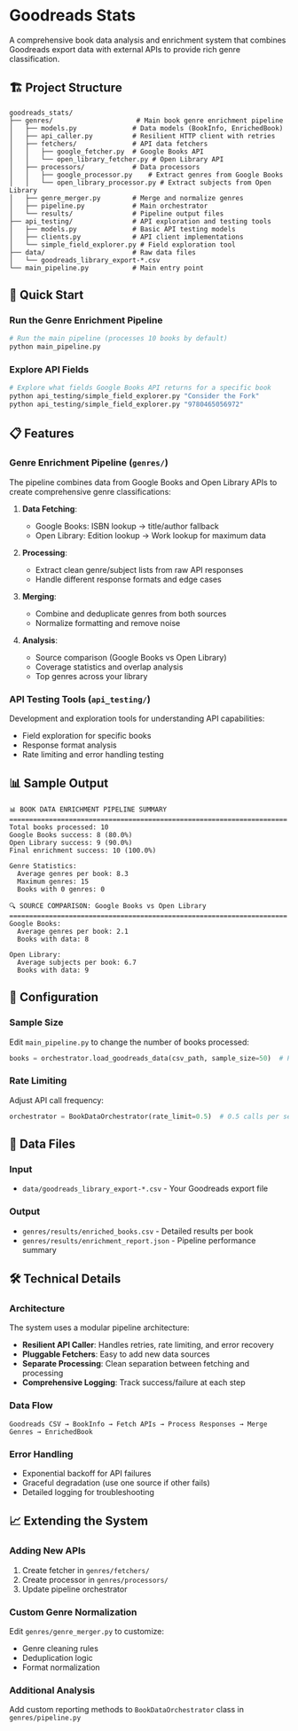# Goodreads Stats

A comprehensive book data analysis and enrichment system that combines Goodreads export data with external APIs to provide rich genre classification.

## 🏗️ Project Structure

```
goodreads_stats/
├── genres/                     # Main book genre enrichment pipeline
│   ├── models.py              # Data models (BookInfo, EnrichedBook)
│   ├── api_caller.py          # Resilient HTTP client with retries
│   ├── fetchers/              # API data fetchers
│   │   ├── google_fetcher.py  # Google Books API
│   │   └── open_library_fetcher.py # Open Library API
│   ├── processors/            # Data processors
│   │   ├── google_processor.py    # Extract genres from Google Books
│   │   └── open_library_processor.py # Extract subjects from Open Library
│   ├── genre_merger.py        # Merge and normalize genres
│   ├── pipeline.py            # Main orchestrator
│   └── results/               # Pipeline output files
├── api_testing/               # API exploration and testing tools
│   ├── models.py              # Basic API testing models
│   ├── clients.py             # API client implementations
│   └── simple_field_explorer.py # Field exploration tool
├── data/                      # Raw data files
│   └── goodreads_library_export-*.csv
└── main_pipeline.py           # Main entry point
```

## 🚀 Quick Start

### Run the Genre Enrichment Pipeline

```bash
# Run the main pipeline (processes 10 books by default)
python main_pipeline.py
```

### Explore API Fields

```bash
# Explore what fields Google Books API returns for a specific book
python api_testing/simple_field_explorer.py "Consider the Fork"
python api_testing/simple_field_explorer.py "9780465056972"
```

## 📋 Features

### Genre Enrichment Pipeline (`genres/`)

The pipeline combines data from Google Books and Open Library APIs to create comprehensive genre classifications:

1. **Data Fetching**: 
   - Google Books: ISBN lookup → title/author fallback
   - Open Library: Edition lookup → Work lookup for maximum data

2. **Processing**: 
   - Extract clean genre/subject lists from raw API responses
   - Handle different response formats and edge cases

3. **Merging**: 
   - Combine and deduplicate genres from both sources
   - Normalize formatting and remove noise

4. **Analysis**: 
   - Source comparison (Google Books vs Open Library)
   - Coverage statistics and overlap analysis
   - Top genres across your library

### API Testing Tools (`api_testing/`)

Development and exploration tools for understanding API capabilities:

- Field exploration for specific books
- Response format analysis
- Rate limiting and error handling testing

## 📊 Sample Output

```
📊 BOOK DATA ENRICHMENT PIPELINE SUMMARY
======================================================================
Total books processed: 10
Google Books success: 8 (80.0%)
Open Library success: 9 (90.0%)
Final enrichment success: 10 (100.0%)

Genre Statistics:
  Average genres per book: 8.3
  Maximum genres: 15
  Books with 0 genres: 0

🔍 SOURCE COMPARISON: Google Books vs Open Library
======================================================================
Google Books:
  Average genres per book: 2.1
  Books with data: 8

Open Library:
  Average subjects per book: 6.7
  Books with data: 9
```

## 🔧 Configuration

### Sample Size
Edit `main_pipeline.py` to change the number of books processed:

```python
books = orchestrator.load_goodreads_data(csv_path, sample_size=50)  # Process 50 books
```

### Rate Limiting
Adjust API call frequency:

```python
orchestrator = BookDataOrchestrator(rate_limit=0.5)  # 0.5 calls per second
```

## 📁 Data Files

### Input
- `data/goodreads_library_export-*.csv` - Your Goodreads export file

### Output
- `genres/results/enriched_books.csv` - Detailed results per book
- `genres/results/enrichment_report.json` - Pipeline performance summary

## 🛠️ Technical Details

### Architecture
The system uses a modular pipeline architecture:

- **Resilient API Caller**: Handles retries, rate limiting, and error recovery
- **Pluggable Fetchers**: Easy to add new data sources
- **Separate Processing**: Clean separation between fetching and processing
- **Comprehensive Logging**: Track success/failure at each step

### Data Flow
```
Goodreads CSV → BookInfo → Fetch APIs → Process Responses → Merge Genres → EnrichedBook
```

### Error Handling
- Exponential backoff for API failures
- Graceful degradation (use one source if other fails)
- Detailed logging for troubleshooting

## 📈 Extending the System

### Adding New APIs
1. Create fetcher in `genres/fetchers/`
2. Create processor in `genres/processors/`
3. Update pipeline orchestrator

### Custom Genre Normalization
Edit `genres/genre_merger.py` to customize:
- Genre cleaning rules
- Deduplication logic
- Format normalization

### Additional Analysis
Add custom reporting methods to `BookDataOrchestrator` class in `genres/pipeline.py`
